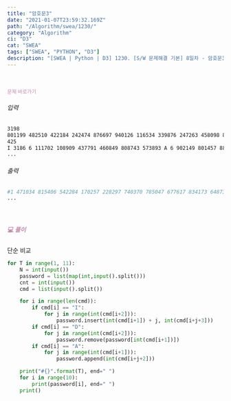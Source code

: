 ```yaml
---
title: "암호문3"
date: "2021-01-07T23:59:32.169Z"
path: "/Algorithm/swea/1230/"
category: "Algorithm"
ci: "D3"
cat: "SWEA"
tags: ["SWEA", "PYTHON", "D3"]
description: "[SWEA | Python | D3] 1230. [S/W 문제해결 기본] 8일차 - 암호문3"
---
```


<br />

<a href="https://swexpertacademy.com/main/code/problem/problemDetail.do?contestProbId=AV14zIwqAHwCFAYD&categoryId=AV14zIwqAHwCFAYD&categoryType=CODE" style="color:#C587AE;text-decoration:none;"><small>문제 바로가기</small></a>

###### 입력

```sh
3198
801199 482510 422184 242474 876697 940126 116534 339876 247263 458098 825098 223019 514111 303365 893555 243643 601338 454353 574796 689563 658854 865075 999888 791926 506889 150144 881247 837754 384870 933366 151318 687639 496390 595628 735176 968833 750368...
425
I 3186 6 111702 108909 437791 460849 808743 573893 A 6 902149 801457 885061 112389 207283 358796 A 1 989955 D 1100 5 D 613 9 D 998 1 D 2199 8 D 587 6 D 143 8 D 1945 6 I 5 1 362947 I 7 4 625354 271596 881263 415567 D 2452 10 A 6 351214 252282 334858 374262 106813 994606 I 1511 6 620092 829075 862184 856364 360195 511867 D 1320 6 A 8 871822 227120 817588 231183 650912 326064 820579 435543 D 2700 9 D 2175 9...
...
```

###### 출력

```sh
#1 471034 815406 542284 170257 228297 740370 785047 677617 834173 648732
...
```

<br />

##### <h5 style="color:#C587AE;">💻 풀이</h5>

단순 비교

```python
for T in range(1, 11):
    N = int(input())
    password = list(map(int,input().split()))
    cnt = int(input())
    cmd = list(input().split())

    for i in range(len(cmd)):
        if cmd[i] == "I":
            for j in range(int(cmd[i+2])):
                password.insert(int(cmd[i+1]) + j, int(cmd[i+j+3]))
        if cmd[i] == "D":
            for j in range(int(cmd[i+2])):
                password.remove(password[int(cmd[i+1])])
        if cmd[i] == "A":
            for j in range(int(cmd[i+1])):
                password.append(int(cmd[i+j+2]))

    print("#{}".format(T), end=" ")
    for i in range(10):
        print(password[i], end=" ")
    print()
```

<br />